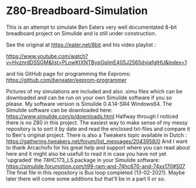 # Z80-Breadboard-Simulation
This is an attempt to simulate Ben Eaters very well documentated 8-bit breadboard project on Simulide and is still under construction.

See the original at https://eater.net/8bit and his video playlist :

https://www.youtube.com/watch?v=HyznrdDSSGM&list=PLowKtXNTBypGqImE405J2565dvjafglHU&index=1 

and his GitHub page for programming the Eeproms: https://github.com/beneater/eeprom-programmer

Pictures of my simulations are included and also .simu files which can be downloaded and can be run on your own Simulide software if you so please.
My software version is Simulide 0.4.14-SR4 Windows64. The Simulide software can be downloaded here:
https://www.simulide.com/p/downloads.html
Halfway through I noticed there is no Z80 in this project.
The easiest way to make sense of my messy repository is to sort it by date and read the enclosed txt-files and compare it to Ben's original project.
There is also a Tweakers topic available in  Dutch : https://gathering.tweakers.net/forum/list_messages/2043958/0 
And I want to thank Arcachofo for his great help and support where you can read about here and it might also be usefull to read it in case you have not yet 'upgraded' the 74HC173_LS.package in your Simulide software: https://simulide.forumotion.com/t99-ram-and-74hc670-and-74xx170#507
The final file in this repository is Bus loop completed (13-02-2021). Maybe later there will come some additions but that'll be in a part II or so.



